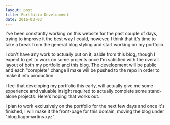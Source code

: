 ```yaml
---
layout: post
title: Portfolio Development
date: 2016-03-03
---
```


I've been constantly working on this website for the past couple of days, trying to improve it the best way I could, however,
I think that it's time to take a break from the general blog styling and start working on my portfolio.

I don't have any work to actually put on it, aside from this blog, though I expect to get to work on some projects once I'm satisfied with the
overall layout of both my portfolio and this blog. The development will be public and each "complete" change I make will be pushed to the repo in order
to make it into production.

<!--break-->

I feel that developing my portfolio this early, will actually give me some experience and valuable insight required to actually complete some stand-alone
projects. Here's hoping that works out.

I plan to work exclusively on the portfolio for the next few days and once it's finished, I will make it the front-page for this domain, moving the blog under "blog.tiagomartins.xyz".
